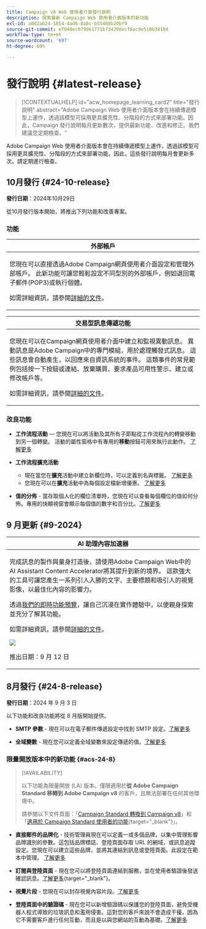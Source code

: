 ```yaml
---
title: Campaign v8 Web 使用者介面發行說明
description: 探索最新 Campaign Web 使用者介面版本的新功能
exl-id: a0d2ab24-1854-4ad6-8a8c-b55488b20bf9
source-git-commit: ef040ec079961771b734208ecf8ac9e510b38104
workflow-type: tm+mt
source-wordcount: '697'
ht-degree: 69%

---
```


# 發行說明 {#latest-release}

>[!CONTEXTUALHELP]
>id="acw_homepage_learning_card2"
>title="發行說明"
>abstract="Adobe Campaign Web 使用者介面版本會在持續傳遞模型上運作，透過該模型可採用更具擴充性、分階段的方式來部署功能。因此，Campaign 發行說明每月更新數次，提供最新功能、改進和修正。我們建議您定期檢查。"

Adobe Campaign Web 使用者介面版本會在持續傳遞模型上運作，透過該模型可採用更具擴充性、分階段的方式來部署功能。因此，這些發行說明每月會更新多次。請定期進行檢查。

## 10月發行 {#24-10-release}

**發行日期**：2024年10月29日

從10月發行版本開始，將推出下列功能和改善專案。

### 功能

<table>
<thead>
<tr>
<th><strong>外部帳戶</strong><br/></th>
</tr>
</thead>
<tbody>
<tr>
<td>
<p>您現在可以直接透過Adobe Campaign網頁使用者介面設定和管理外部帳戶。 此新功能可讓您輕鬆設定不同型別的外部帳戶，例如退回電子郵件(POP3)或執行個體。</p>
<p>如需詳細資訊，請參閱<a href="../administration/external-account.md">詳細的文件</a>。</p>
</td>
</tr>
</tbody>
</table>


<table>
<thead>
<tr>
<th><strong>交易型訊息傳遞功能</strong><br/></th>
</tr>
</thead>
<tbody>
<tr>
<td>
<p>您現在可以在Campaign網頁使用者介面中建立和監視異動訊息。 異動訊息是Adobe Campaign中的專門模組，用於處理觸發式訊息。 這些訊息會自動產生，以回應來自資訊系統的事件。 這類事件的常見範例包括按一下按鈕或連結、放棄購買、要求產品可用性警示、建立或修改帳戶等。</p>
<p>如需詳細資訊，請參閱<a href="../transactional-messaging/transactional.md">詳細的文件</a>。</p>
</td>
</tr>
</tbody>
</table>

<!--table>
<thead>
<tr>
<th><strong>External deliveries</strong><br/></th>
</tr>
</thead>
<tbody>
<tr>
<td>
<p>You can now define External deliveries, and External delivery templates, in Campaign web user interface. With this mode, messages are generated in an input file which can be shared with your external provider. The External delivery mode is the default mode for the direct mail channel.</p>
</td>
</tr>
</tbody>
</table-->


### 改良功能

* **工作流程活動** — 您現在可以將活動及其所有子節點從工作流程內的轉變移動到另一個轉變。 活動的屬性窗格中有專用的&#x200B;**移動**&#x200B;按鈕可用來執行此動作。 [了解更多](../workflows/orchestrate-activities.md#move)

* **工作流程擴充活動**

   * 現在當您在&#x200B;**擴充**&#x200B;活動中建立新欄位時，可以定義別名與標籤。 [了解更多](../workflows/activities/enrichment.md#collection-settings)
   * 您現在可以在&#x200B;**擴充**&#x200B;活動中為每個設定檔新增優惠。 [了解更多](../workflows/activities/enrichment.md##add-offers)

* **值的分佈** - 當存取個人化的欄位清單時，您現在可以查看每個欄位的值如何分佈。專用的快顯視窗會顯示每個值的數字和百分比。[了解更多](../query/build-query.md#distribution-values-query)


## 9 月更新 {#9-2024}

<table>
<thead>
<tr>
<th><strong>AI 助理內容加速器</strong><br/></th>
</tr>
</thead>
<tbody>
<tr>
<td>
<p>完成訊息的製作與量身打造後，請使用Adobe Campaign Web中的AI Assistant Content Accelerator將其提升到新的境界。 這款強大的工具可讓您產生一系列引人入勝的文字、主要標題和吸引人的視覺影像，以最佳化內容的影響力。</p>
<p>透過<a href="https://experienceleague.adobe.com/en/apps/journey-optimizer/ai-assistant-content-accelerator">我們的即時功能預覽</a>，讓自己沉浸在實作體驗中，以便親身探索並充分了解其功能。</a></p>
<p>如需詳細資訊，請參閱<a href="../email/generative-gs.md">詳細的文件</a>。</p>
<img src="assets/do-not-localize/ai-content-webui.gif"/>
<p>推出日期：9 月 12 日</p>
</td>
</tr>
</tbody>
</table>

## 8月發行 {#24-8-release}

**發行日期**：2024 年 9 月 3 日

以下功能和改良功能將從 8 月版開始提供。

* **SMTP 參數** - 現在可以在電子郵件傳遞設定中找到 SMTP 設定。[了解更多](../advanced-settings/delivery-settings.md#smtp)

* **全域變數** - 現在您可以定義全域變數來設定傳遞的值。[了解更多](../advanced-settings/delivery-settings.md#variables-delivery)

### 限量開放版本中的新功能 {#acs-24-8}

>[!AVAILABILITY]
>
>以下功能為限量開放 (LA) 版本。僅限適用於&#x200B;**從 Adobe Campaign Standard 移轉到 Adobe Campaign v8** 的客戶，且無法部署在任何其他環境中。
>
>請參閱以下文件頁面：「[Campaign Standard 轉換到 Campaign v8](../rn/acs-migration.md)」和「[適用於 Campaign Standard 使用者的功能](https://experienceleague.adobe.com/docs/experience-cloud/campaign/campaign-standard-migration-home.html?lang=zh-hant){target="_blank"}」。

* **直接郵件的品牌化** - 技術管理員現在可以定義一或多個品牌，以集中管理影響品牌識別的參數。這包括品牌標誌、登陸頁面存取 URL 的網域，或訊息追蹤設定。您現在可以建立這些品牌，並將其連結到訊息或登陸頁面。此設定在範本中管理。 [了解更多](https://experienceleague.adobe.com/zh-hant/docs/experience-cloud/campaign/branding/branding-assign)

* **訂閱與登陸頁面** - 現在您可以將登陸頁面連結到服務，並在使用者驗證後發送確認訊息。[了解更多](../landing-pages/lp-content.md#lp-message){target="_blank"}。

* **視覺片段** - 您現在可以封存視覺內容片段。[了解更多](../content/create-fragment.md#archive)

* **登陸頁面中的驗證碼** - 現在您可以新增驗證碼以保護您的登陸頁面，避免受機器人程式導致的垃圾訊息和濫用侵害。這對您的客戶來說不會造成干擾，因為它不需要客戶進行任何互動，而且是以與您網站的互動為基礎。[了解更多](../landing-pages/create-lp.md#captcha)

<!--
* **Rest APIs** - As a Campaign Standard migrated user, you can now use Rest APIs to work with transactional messages. [Read more](https://experienceleague.adobe.com/docs/experience-cloud/campaign/apis/get-started-apis.html){target="_blank"}.-->
